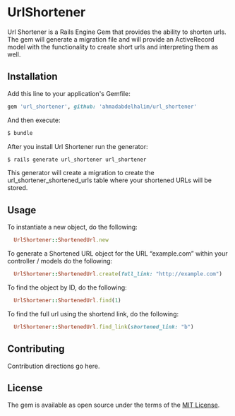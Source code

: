 # UrlShortener
Url Shortener is a Rails Engine Gem that provides the ability to shorten urls. The gem will generate a migration file and will provide an ActiveRecord model with the functionality to create short urls and interpreting them as well.

## Installation
Add this line to your application's Gemfile:

```ruby
gem 'url_shortener', github: 'ahmadabdelhalim/url_shortener'
```
And then execute:
```bash
$ bundle
```
After you install Url Shortener run the generator:
```bash
$ rails generate url_shortener url_shortener
```
This generator will create a migration to create the url_shortener_shortened_urls table where your shortened URLs will be stored.

## Usage
To instantiate a new object, do the following: 
```ruby
  UrlShortener::ShortenedUrl.new
```
To generate a Shortened URL object for the URL “example.com” within your controller / models do the following:
```ruby
  UrlShortener::ShortenedUrl.create(full_link: "http://example.com")
```
To find the object by ID, do the following: 
```ruby
  UrlShortener::ShortenedUrl.find(1)
```
To find the full url using the shortend link, do the following:
```ruby
  UrlShortener::ShortenedUrl.find_link(shortened_link: "b")
```

## Contributing
Contribution directions go here.

## License
The gem is available as open source under the terms of the [MIT License](https://opensource.org/licenses/MIT).
